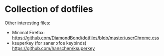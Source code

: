 # Collection of dotfiles

Other interesting files:

- Minimal Firefox: https://github.com/DiamondBond/dotfiles/blob/master/userChrome.css
- ksuperkey (for saner xfce keybinds) https://github.com/hanschen/ksuperkey
